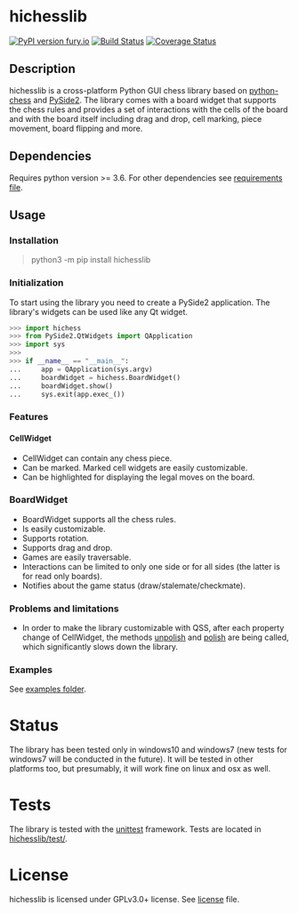 # hichesslib
[![PyPI version fury.io](https://badge.fury.io/py/ansicolortags.svg)](https://pypi.org/project/hichesslib/) [![Build Status](https://travis-ci.com/H-a-y-k/hichesslib.svg?branch=master)](https://travis-ci.com/H-a-y-k/hichesslib) [![Coverage Status](https://coveralls.io/repos/github/H-a-y-k/hichesslib/badge.svg?branch=master)](https://coveralls.io/github/H-a-y-k/hichesslib?branch=master)

## Description
hichesslib is a cross-platform Python GUI chess library based on [python-chess](https://pypi.org/project/python-chess/) and [PySide2](https://pypi.org/project/PySide2/).
The library comes with a board widget that supports the chess rules and provides a set of interactions with the cells of the board and with the board itself including drag and drop, cell marking, piece movement, board flipping and more.

## Dependencies
Requires python version >= 3.6. For other dependencies see [requirements file](https://github.com/H-a-y-k/hichesslib/blob/master/requirements.txt).

## Usage
### Installation
> python3 -m pip install hichesslib

### Initialization
To start using the library you need to create a PySide2 application. The library's widgets can be used like any Qt widget.
``` python
>>> import hichess
>>> from PySide2.QtWidgets import QApplication
>>> import sys
>>>
>>> if __name__ == "__main__":
...     app = QApplication(sys.argv)
...     boardWidget = hichess.BoardWidget()
...     boardWidget.show()
...     sys.exit(app.exec_())
```
### Features
#### CellWidget
  * CellWidget can contain any chess piece.
  * Can be marked. Marked cell widgets are easily customizable.
  * Can be highlighted for displaying the legal moves on the board.

### BoardWidget
  * BoardWidget supports all the chess rules.
  * Is easily customizable.
  * Supports rotation.
  * Supports drag and drop.
  * Games are easily traversable.
  * Interactions can be limited to only one side or for all sides (the latter is for read only boards).
  * Notifies about the game status (draw/stalemate/checkmate).

### Problems and limitations
  * In order to make the library customizable with QSS, after each property change of CellWidget, the methods [unpolish](https://doc.qt.io/qt-5/qstyle.html#unpolish) and [polish](https://doc.qt.io/qt-5/qstyle.html#polish) are being called, which significantly slows down the library.

### Examples
See [examples folder](https://github.com/H-a-y-k/hichesslib/tree/master/examples).

# Status
The library has been tested only in windows10 and windows7 (new tests for windows7 will be conducted in the future).
It will be tested in other platforms too, but presumably, it will work fine on linux and osx as well.

# Tests
The library is tested with the [unittest](https://docs.python.org/3/library/unittest.html) framework.
Tests are located in [hichesslib/test/](https://github.com/H-a-y-k/hichesslib/tree/master/test).

# License
hichesslib is licensed under GPLv3.0+ license. See [license](https://github.com/H-a-y-k/hichesslib/blob/master/LICENSE) file.
